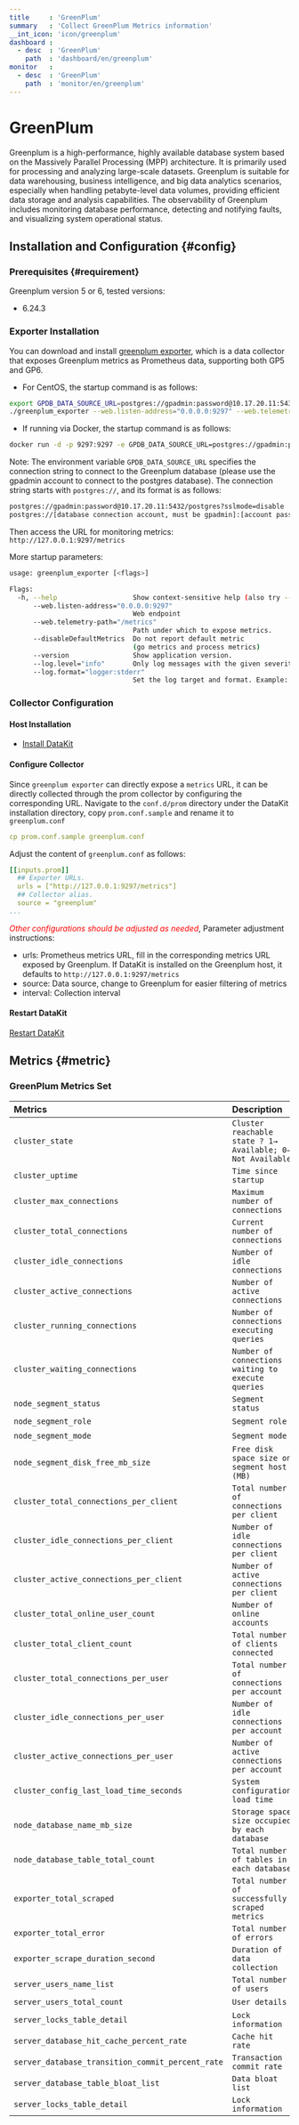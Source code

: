 ```yaml
---
title     : 'GreenPlum'
summary   : 'Collect GreenPlum Metrics information'
__int_icon: 'icon/greenplum'
dashboard :
  - desc  : 'GreenPlum'
    path  : 'dashboard/en/greenplum'
monitor   :
  - desc  : 'GreenPlum'
    path  : 'monitor/en/greenplum'
---
```


<!-- markdownlint-disable MD025 -->
# GreenPlum
<!-- markdownlint-enable -->

Greenplum is a high-performance, highly available database system based on the Massively Parallel Processing (MPP) architecture. It is primarily used for processing and analyzing large-scale datasets. Greenplum is suitable for data warehousing, business intelligence, and big data analytics scenarios, especially when handling petabyte-level data volumes, providing efficient data storage and analysis capabilities. The observability of Greenplum includes monitoring database performance, detecting and notifying faults, and visualizing system operational status.

## Installation and Configuration {#config}

### Prerequisites {#requirement}

Greenplum version 5 or 6, tested versions:

- 6.24.3

### Exporter Installation

You can download and install [greenplum exporter](https://github.com/tangyibo/greenplum_exporter/releases/tag/v1.1), which is a data collector that exposes Greenplum metrics as Prometheus data, supporting both GP5 and GP6.

- For CentOS, the startup command is as follows:

```bash
export GPDB_DATA_SOURCE_URL=postgres://gpadmin:password@10.17.20.11:5432/postgres?sslmode=disable
./greenplum_exporter --web.listen-address="0.0.0.0:9297" --web.telemetry-path="/metrics" --log.level=error
```

- If running via Docker, the startup command is as follows:

```bash
docker run -d -p 9297:9297 -e GPDB_DATA_SOURCE_URL=postgres://gpadmin:password@10.17.20.11:5432/postgres?sslmode=disable inrgihc/greenplum-exporter:latest 
```

Note: The environment variable `GPDB_DATA_SOURCE_URL` specifies the connection string to connect to the Greenplum database (please use the gpadmin account to connect to the postgres database). The connection string starts with `postgres://`, and its format is as follows:

```bash
postgres://gpadmin:password@10.17.20.11:5432/postgres?sslmode=disable
postgres://[database connection account, must be gpadmin]:[account password, i.e., gpadmin's password]@[IP address of the database]:[database port]/[database name, must be postgres]?[parameter name]=[parameter value]&[parameter name]=[parameter value] 
```

Then access the URL for monitoring metrics: `http://127.0.0.1:9297/metrics`

More startup parameters:

```bash
usage: greenplum_exporter [<flags>]

Flags:
  -h, --help                   Show context-sensitive help (also try --help-long and --help-man).
      --web.listen-address="0.0.0.0:9297"  
                               Web endpoint
      --web.telemetry-path="/metrics"
                               Path under which to expose metrics.
      --disableDefaultMetrics  Do not report default metric
                               (go metrics and process metrics)
      --version                Show application version.
      --log.level="info"       Only log messages with the given severity or above. Valid levels: [debug, info, warn, error, fatal]
      --log.format="logger:stderr"  
                               Set the log target and format. Example: "logger:syslog?appname=bob&local=7" or "logger:stdout?json=true"
```

### Collector Configuration

#### Host Installation

- [Install DataKit](https://docs.guance.com/datakit/datakit-install/)
  
#### Configure Collector
Since `greenplum exporter` can directly expose a `metrics` URL, it can be directly collected through the prom collector by configuring the corresponding URL.
Navigate to the `conf.d/prom` directory under the DataKit installation directory, copy `prom.conf.sample` and rename it to `greenplum.conf`

```yaml
cp prom.conf.sample greenplum.conf
```

Adjust the content of `greenplum.conf` as follows:

```yaml
[[inputs.prom]]
  ## Exporter URLs.
  urls = ["http://127.0.0.1:9297/metrics"]
  ## Collector alias.
  source = "greenplum"
...
```

<!-- markdownlint-disable MD033 -->
<font color="red">*Other configurations should be adjusted as needed*</font>,
Parameter adjustment instructions:
<!-- markdownlint-enable -->
- urls: Prometheus metrics URL, fill in the corresponding metrics URL exposed by Greenplum. If DataKit is installed on the Greenplum host, it defaults to `http://127.0.0.1:9297/metrics`
- source: Data source, change to Greenplum for easier filtering of metrics
- interval: Collection interval

#### Restart DataKit

[Restart DataKit](https://docs.guance.com/datakit/datakit-service-how-to/#manage-service)

## Metrics {#metric}

### GreenPlum Metrics Set

| Metrics | Description | Unit |
|:--------|:------------|:-----|
| `cluster_state` | `Cluster reachable state ? 1→ Available; 0→ Not Available` | boolean |
| `cluster_uptime` | `Time since startup` | s |
| `cluster_max_connections` | `Maximum number of connections` | int |
| `cluster_total_connections` | `Current number of connections` | int |
| `cluster_idle_connections` | `Number of idle connections` | int |
| `cluster_active_connections` | `Number of active connections` | int |
| `cluster_running_connections` | `Number of connections executing queries` | int |
| `cluster_waiting_connections` | `Number of connections waiting to execute queries` | int |
| `node_segment_status` | `Segment status` | int |
| `node_segment_role` | `Segment role` | int |
| `node_segment_mode` | `Segment mode` | int |
| `node_segment_disk_free_mb_size` | `Free disk space size on segment host (MB)` | MB |
| `cluster_total_connections_per_client` | `Total number of connections per client` | int |
| `cluster_idle_connections_per_client` | `Number of idle connections per client` | int |
| `cluster_active_connections_per_client` | `Number of active connections per client` | int |
| `cluster_total_online_user_count` | `Number of online accounts` | int |
| `cluster_total_client_count` | `Total number of clients connected` | int |
| `cluster_total_connections_per_user` | `Total number of connections per account` | int |
| `cluster_idle_connections_per_user` | `Number of idle connections per account` | int |
| `cluster_active_connections_per_user` | `Number of active connections per account` | int |
| `cluster_config_last_load_time_seconds` | `System configuration load time` | s |
| `node_database_name_mb_size` | `Storage space size occupied by each database` | MB |
| `node_database_table_total_count` | `Total number of tables in each database` | int |
| `exporter_total_scraped` | `Total number of successfully scraped metrics` | int |
| `exporter_total_error` | `Total number of errors` | int |
| `exporter_scrape_duration_second` | `Duration of data collection` | s |
| `server_users_name_list` | `Total number of users` | int |
| `server_users_total_count` | `User details` | int |
| `server_locks_table_detail` | `Lock information` | int |
| `server_database_hit_cache_percent_rate` | `Cache hit rate` | float |
| `server_database_transition_commit_percent_rate` | `Transaction commit rate` | float |
| `server_database_table_bloat_list` | `Data bloat list` | int |
| `server_locks_table_detail` | `Lock information` | int |